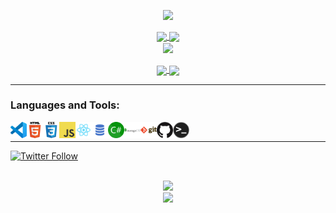 <p align="center">
  <img src="https://readme-typing-svg.herokuapp.com/?lines=Hello+World;I+am+Çağatay+Uncu;I+Love+OpenSource&font=Fira%20Code&center=true&width=440&height=45&color=0f67b7&vCenter=true&size=30">
</p>


<div align="center">
  <div align="center">
<a href="https://github.com/cagatayuncu/github-profile-views-counter">
    <img align="center" src="https://komarev.com/ghpvc/?username=cagatayuncu&color=0f67b7">
</a>
<a href="https://github.com/cagatayuncu?tab=followers">
    <img align="center"  src="https://img.shields.io/github/followers/cagatayuncu?style=flat-square&color=0f67b7">
</a>
  </div>

<div>
<img align="center" src="https://github-readme-stats.vercel.app/api?username=cagatayuncu&show_icons=true&theme=algolia" />
</div>
  <br />
<a href="https://git.io/streak-stats">
  <img align="center" src="https://github-readme-streak-stats.herokuapp.com?user=cagatayuncu&theme=algolia&date_format=j%20M%5B%20Y%5D" />
</a>

<a href="https://github.com/anuraghazra/github-readme-stats">
  <img align="center" src="https://github-readme-stats.vercel.app/api/top-langs/?username=cagatayuncu&layout=compact&theme=algolia" />
</a>
</div>

<hr />

### Languages and Tools:

<img align="left" alt="Visual Studio Code" width="26px" src="https://raw.githubusercontent.com/github/explore/80688e429a7d4ef2fca1e82350fe8e3517d3494d/topics/visual-studio-code/visual-studio-code.png" />
<img align="left" alt="HTML5" width="26px" src="https://raw.githubusercontent.com/github/explore/80688e429a7d4ef2fca1e82350fe8e3517d3494d/topics/html/html.png" />
<img align="left" alt="CSS3" width="26px" src="https://raw.githubusercontent.com/github/explore/80688e429a7d4ef2fca1e82350fe8e3517d3494d/topics/css/css.png" />
<img align="left" alt="JavaScript" width="26px" src="https://raw.githubusercontent.com/github/explore/80688e429a7d4ef2fca1e82350fe8e3517d3494d/topics/javascript/javascript.png" />
<img align="left" alt="React" width="26px" src="https://raw.githubusercontent.com/github/explore/80688e429a7d4ef2fca1e82350fe8e3517d3494d/topics/react/react.png" />
<img align="left" alt="SQL" width="26px" src="https://raw.githubusercontent.com/github/explore/80688e429a7d4ef2fca1e82350fe8e3517d3494d/topics/sql/sql.png" />
<img align="left" alt="MySQL" width="26px" src="https://raw.githubusercontent.com/github/explore/80688e429a7d4ef2fca1e82350fe8e3517d3494d/topics/csharp/csharp.png" />
<img align="left" alt="MongoDB" width="26px" src="https://raw.githubusercontent.com/github/explore/80688e429a7d4ef2fca1e82350fe8e3517d3494d/topics/mongodb/mongodb.png" />
<img align="left" alt="Git" width="26px" src="https://raw.githubusercontent.com/github/explore/80688e429a7d4ef2fca1e82350fe8e3517d3494d/topics/git/git.png" />
<img align="left" alt="GitHub" width="26px" src="https://raw.githubusercontent.com/github/explore/78df643247d429f6cc873026c0622819ad797942/topics/github/github.png" />
<img align="left" alt="Terminal" width="26px" src="https://raw.githubusercontent.com/github/explore/80688e429a7d4ef2fca1e82350fe8e3517d3494d/topics/terminal/terminal.png" />
<br />
<hr />

[![Twitter Follow](https://img.shields.io/twitter/follow/cagatayuncuu?color=1DA1F2&logo=twitter&style=for-the-badge)](https://twitter.com/intent/follow?original_referer=https%3A%2F%2Fgithub.com%2Fcagatayuncuu&screen_name=cagatayuncuu)

<br />
<div  align="center"> <img src="https://activity-graph.herokuapp.com/graph?username=cagatayuncu&theme=xcode" /></div>
<div  align="center"> <img src="https://github.com/cagatayuncu/cagatayuncu/blob/output/github-contribution-grid-snake.gif" /></div>
